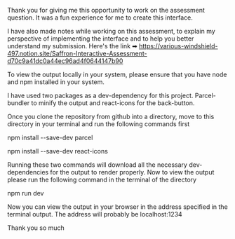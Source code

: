 Thank you for giving me this opportunity to work on the assessment question. It was a fun experience for me to create this interface.


I have also made notes while working on this assessment, to explain my perspective of implementing the interface and to help you better understand my submission. Here's the link ➡ https://various-windshield-497.notion.site/Saffron-Interactive-Assessment-d70c9a41dc0a44ec96ad4f0644147b90


To view the output locally in your system, please ensure that you have node and npm installed in your system. 

I have used two packages as a dev-dependency for this project. Parcel-bundler to minify the output and react-icons for the back-button.

Once you clone the repository from github into a directory, move to this directory in your terminal and run the following commands first

npm install --save-dev parcel

npm install --save-dev react-icons

Running these two commands will download all the necessary dev-dependencies for the output to render properly. Now to view the output please run the following command in the terminal of the directory

npm run dev

Now you can view the output in your browser in the address specified in the terminal output. The address will probably be localhost:1234

Thank you so much